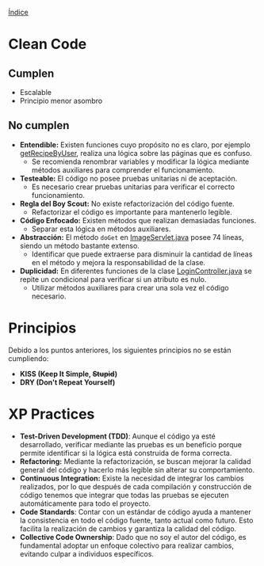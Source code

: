 [Índice](../CSDT-2024.md)

# Clean Code
## Cumplen
* Escalable
* Principio menor asombro

## No cumplen
* **Entendible:** Existen funciones cuyo propósito no es claro, por ejemplo [getRecipeByUser](../src/main/java/com/yummyfoods/spring/controller/RecipeController.java), realiza una lógica sobre las páginas que es confuso.
    * Se recomienda renombrar variables y modificar la lógica mediante métodos auxiliares para comprender el funcionamiento.
* **Testeable:** El código no posee pruebas unitarias ni de aceptación.
    * Es necesario crear pruebas unitarias para verificar el correcto funcionamiento. 
* **Regla del Boy Scout:** No existe refactorización del código fuente.
    * Refactorizar el código es importante para mantenerlo legible.
* **Código Enfocado:** Existen métodos que realizan demasiadas funciones.
    * Separar esta lógica en métodos auxiliares.
* **Abstracción:** El método `doGet` en [ImageServlet.java](../src/main/java/com/yummyfoods/spring/servlet/ImageServlet.java) posee 74 líneas, siendo un método bastante extenso. 
    * Identificar que puede extraerse para disminuir la cantidad de líneas en el método y mejora la responsabilidad de la clase. 
* **Duplicidad:** En diferentes funciones de la clase [LoginController.java](../src/main/java/com/yummyfoods/spring/controller/LoginController.java) se repite un condicional para verificar si un atributo es nulo.
    * Utilizar métodos auxiliares para crear una sola vez el código necesario. 

# Principios
Debido a los puntos anteriores, los siguientes principios no se están cumpliendo:
* **KISS (Keep It Simple, ~~Stupid~~)**
* **DRY (Don't Repeat Yourself)** 

# XP Practices
* **Test-Driven Development (TDD)**: Aunque el código ya esté desarrollado, verificar mediante las pruebas es un beneficio porque permite identificar si la lógica está construida de forma correcta.
* **Refactoring:** Mediante la refactorización, se buscan mejorar la calidad general del código y hacerlo más legible sin alterar su comportamiento.
* **Continuous Integration:** Existe la necesidad de integrar los cambios realizados, por lo que después de cada compilación y construcción de código tenemos que integrar que todas las pruebas se ejecuten automáticamente para todo el proyecto.
* **Code Standards**: Contar con un estándar de código ayuda a mantener la consistencia en todo el código fuente, tanto actual como futuro. Esto facilita la realización de cambios y garantiza la calidad del código.
* **Collective Code Ownership**: Dado que no soy el autor del código, es fundamental adoptar un enfoque colectivo para realizar cambios, evitando culpar a individuos específicos.

